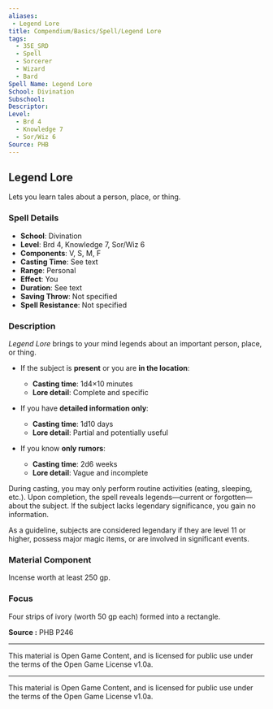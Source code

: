 ```yaml
---
aliases:
 - Legend Lore
title: Compendium/Basics/Spell/Legend Lore
tags:  
  - 35E_SRD  
  - Spell  
  - Sorcerer  
  - Wizard  
  - Bard  
Spell Name: Legend Lore
School: Divination
Subschool: 
Descriptor: 
Level:  
  - Brd 4  
  - Knowledge 7  
  - Sor/Wiz 6  
Source: PHB
---
```


## Legend Lore

Lets you learn tales about a person, place, or thing.

### Spell Details

- **School**: Divination  
- **Level**: Brd 4, Knowledge 7, Sor/Wiz 6  
- **Components**: V, S, M, F  
- **Casting Time**: See text  
- **Range**: Personal  
- **Effect**: You  
- **Duration**: See text  
- **Saving Throw**: Not specified  
- **Spell Resistance**: Not specified  

### Description

*Legend Lore* brings to your mind legends about an important person, place, or thing.

- If the subject is **present** or you are **in the location**:  
  - **Casting time**: 1d4×10 minutes  
  - **Lore detail**: Complete and specific  

- If you have **detailed information only**:  
  - **Casting time**: 1d10 days  
  - **Lore detail**: Partial and potentially useful  

- If you know **only rumors**:  
  - **Casting time**: 2d6 weeks  
  - **Lore detail**: Vague and incomplete

During casting, you may only perform routine activities (eating, sleeping, etc.). Upon completion, the spell reveals legends—current or forgotten—about the subject. If the subject lacks legendary significance, you gain no information.

As a guideline, subjects are considered legendary if they are level 11 or higher, possess major magic items, or are involved in significant events.

### Material Component

Incense worth at least 250 gp.

### Focus

Four strips of ivory (worth 50 gp each) formed into a rectangle.


**Source :** PHB P246

---

This material is Open Game Content, and is licensed for public use under  
the terms of the Open Game License v1.0a.

---

This material is Open Game Content, and is licensed for public use under the terms of the Open Game License v1.0a.
